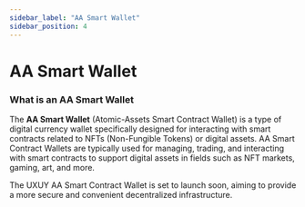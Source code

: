 ```yaml
---
sidebar_label: "AA Smart Wallet"
sidebar_position: 4
---
```


# AA Smart Wallet

### What is an AA Smart Wallet

The **AA Smart Wallet** (Atomic-Assets Smart Contract Wallet) is a type of digital currency wallet specifically designed for interacting with smart contracts related to NFTs (Non-Fungible Tokens) or digital assets. AA Smart Contract Wallets are typically used for managing, trading, and interacting with smart contracts to support digital assets in fields such as NFT markets, gaming, art, and more.

The UXUY AA Smart Contract Wallet is set to launch soon, aiming to provide a more secure and convenient decentralized infrastructure.
